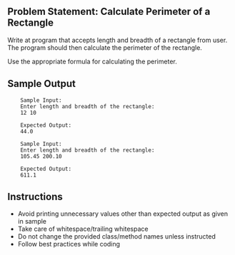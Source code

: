 ## Problem Statement: **Calculate Perimeter of a Rectangle**

Write at program that accepts length and breadth of a rectangle from user. The program should then calculate the perimeter of the rectangle. 

Use the appropriate formula for calculating the perimeter.


## Sample Output
```
    Sample Input:
    Enter length and breadth of the rectangle:
    12 10
    
    Expected Output:
    44.0
```
```
    Sample Input:
    Enter length and breadth of the rectangle:
    105.45 200.10
    
    Expected Output:
    611.1
```
## Instructions

- Avoid printing unnecessary values other than expected output as given in sample
- Take care of whitespace/trailing whitespace
- Do not change the provided class/method names unless instructed
- Follow best practices while coding
